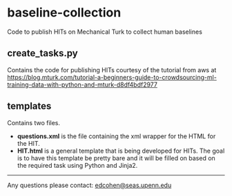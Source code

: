baseline-collection
=======

Code to publish HITs on Mechanical Turk to collect human baselines

## create_tasks.py
Contains the code for publishing HITs courtesy of the tutorial from aws at https://blog.mturk.com/tutorial-a-beginners-guide-to-crowdsourcing-ml-training-data-with-python-and-mturk-d8df4bdf2977

## templates
Contains two files.

* **questions.xml** is the file containing the xml wrapper for the HTML for the HIT. 
* **HIT.html** is a general template that is being developed for HITs. The goal is to have this template be pretty bare and it will be filled on based on the required task using Python and Jinja2. 

---

Any questions please contact: edcohen@seas.upenn.edu

